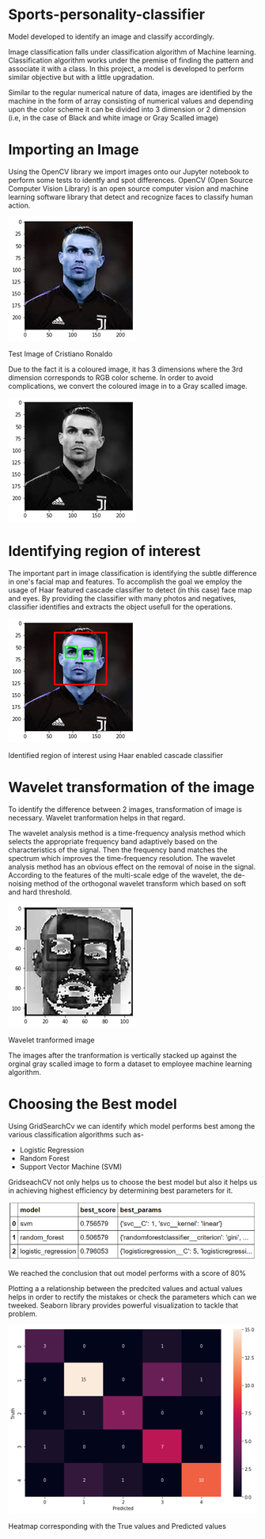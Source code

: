 # Sports-personality-classifier
Model developed to identify an image and classify accordingly.

Image classification falls under classification algorithm of Machine learning.
Classification algorithm works under the premise of finding the pattern and associate it with a class.
In this project, a model is developed to perform similar objective but with a little upgradation.

Similar to the regular numerical nature of data, images are identified by the machine in the form of array consisting of numerical values and depending upon the color scheme it
can be divided into 3 dimension or 2 dimension (i.e, in the case of Black and white image or Gray Scalled image)

# Importing an Image
Using the OpenCV library we import images onto our Jupyter notebook to perform some tests to identfy and spot differences.
OpenCV (Open Source Computer Vision Library) is an open source computer vision and machine learning software library that detect and recognize faces to classify human action.

![](Visuals/image1.png)

Test Image of Cristiano Ronaldo

Due to the fact it is a coloured image, it has 3 dimensions where the 3rd dimension corresponds to RGB color scheme. In order to avoid complications, we convert the coloured
image in to a Gray scalled image.

![](Visuals/image2.png)

# Identifying region of interest
The important part in image classification is identifying the subtle difference in one's facial map and features. 
To accomplish the goal we employ the usage of Haar featured cascade classifier to detect (in this case) face map and eyes. 
By providing the classifier with many photos and negatives, classifier identifies and extracts the object usefull for the operations.

![](Visuals/image3.png)

Identified region of interest using Haar enabled cascade classifier

# Wavelet transformation of the image
To identify the difference between 2 images, transformation of image is necessary. Wavelet tranformation helps in that regard.

The wavelet analysis method is a time-frequency analysis method which selects the appropriate frequency band adaptively based on the characteristics of the signal. 
Then the frequency band matches the spectrum which improves the time-frequency resolution. The wavelet analysis method has an obvious effect on the removal of noise 
in the signal. According to the features of the multi-scale edge of the wavelet, the de-noising method of the orthogonal wavelet transform which based on soft and hard
threshold.

![](Visuals/image4.png)

Wavelet tranformed image

The images after the tranformation is vertically stacked up against the orginal gray scalled image to form a dataset to employee machine learning algorithm.

# Choosing the Best model
Using GridSearchCv we can identify which model performs best among the various classification algorithms such as-

* Logistic Regression
* Random Forest
* Support Vector Machine (SVM)

GridseachCV not only helps us to choose the best model but also it helps us in achieving highest efficiency by determining best parameters for it.

![](Visuals/score.png)

We reached the conclusion that out model performs with a score of 80%

Plotting a a relationship between the predcited values and actual values helps in order to rectify the mistakes or check the parameters which can we tweeked.
Seaborn library provides powerful visualization to tackle that problem.

![](Visuals/heatmap.png)

Heatmap corresponding with the True values and Predicted values
